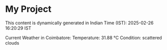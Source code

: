 # My Project

This content is dynamically generated in Indian Time (IST): 2025-02-26 16:20:29 IST


Current Weather in Coimbatore:
Temperature: 31.88 °C
Condition: scattered clouds
